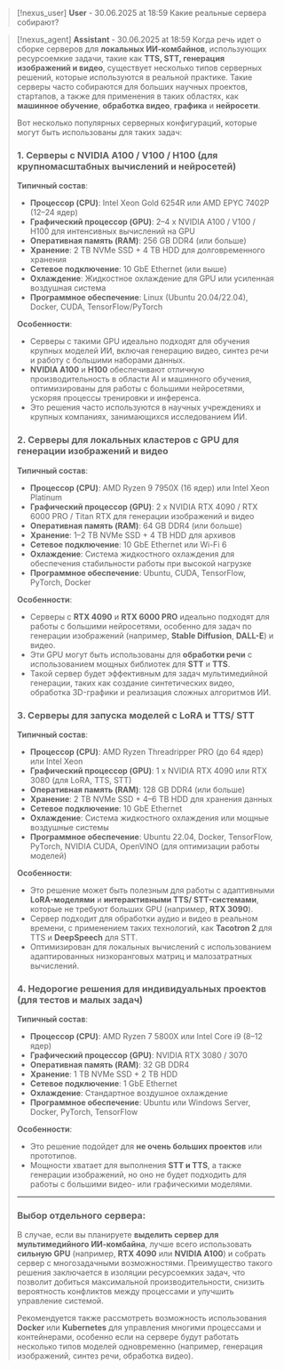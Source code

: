 >[!nexus_user] **User** - 30.06.2025 at 18:59
> Какие реальные сервера собирают?
<!-- UID: 32b46931-f706-4956-8f9e-77a21ae80cb6 -->




>[!nexus_agent] **Assistant** - 30.06.2025 at 18:59
> Когда речь идет о сборке серверов для **локальных ИИ-комбайнов**, использующих ресурсоемкие задачи, такие как **TTS, STT, генерация изображений и видео**, существует несколько типов серверных решений, которые используются в реальной практике. Такие серверы часто собираются для больших научных проектов, стартапов, а также для применения в таких областях, как **машинное обучение**, **обработка видео**, **графика** и **нейросети**.
> 
> Вот несколько популярных серверных конфигураций, которые могут быть использованы для таких задач:
> 
> ### 1. **Серверы с NVIDIA A100 / V100 / H100 (для крупномасштабных вычислений и нейросетей)**
> 
> **Типичный состав**:
> - **Процессор (CPU)**: Intel Xeon Gold 6254R или AMD EPYC 7402P (12–24 ядер)
> - **Графический процессор (GPU)**: 2–4 x NVIDIA A100 / V100 / H100 для интенсивных вычислений на GPU
> - **Оперативная память (RAM)**: 256 GB DDR4 (или больше)
> - **Хранение**: 2 TB NVMe SSD + 4 TB HDD для долговременного хранения
> - **Сетевое подключение**: 10 GbE Ethernet (или выше)
> - **Охлаждение**: Жидкостное охлаждение для GPU или усиленная воздушная система
> - **Программное обеспечение**: Linux (Ubuntu 20.04/22.04), Docker, CUDA, TensorFlow/PyTorch
> 
> **Особенности**:
> - Серверы с такими GPU идеально подходят для обучения крупных моделей ИИ, включая генерацию видео, синтез речи и работу с большими наборами данных.
> - **NVIDIA A100** и **H100** обеспечивают отличную производительность в области AI и машинного обучения, оптимизированы для работы с большими нейросетями, ускоряя процессы тренировки и инференса.
> - Это решения часто используются в научных учреждениях и крупных компаниях, занимающихся исследованием ИИ.
> 
> ### 2. **Серверы для локальных кластеров с GPU для генерации изображений и видео**
> 
> **Типичный состав**:
> - **Процессор (CPU)**: AMD Ryzen 9 7950X (16 ядер) или Intel Xeon Platinum
> - **Графический процессор (GPU)**: 2 x NVIDIA RTX 4090 / RTX 6000 PRO / Titan RTX для генерации изображений и видео
> - **Оперативная память (RAM)**: 64 GB DDR4 (или больше)
> - **Хранение**: 1–2 TB NVMe SSD + 4 TB HDD для архивов
> - **Сетевое подключение**: 10 GbE Ethernet или Wi-Fi 6
> - **Охлаждение**: Система жидкостного охлаждения для обеспечения стабильности работы при высокой нагрузке
> - **Программное обеспечение**: Ubuntu, CUDA, TensorFlow, PyTorch, Docker
> 
> **Особенности**:
> - Серверы с **RTX 4090** и **RTX 6000 PRO** идеально подходят для работы с большими нейросетями, особенно для задач по генерации изображений (например, **Stable Diffusion**, **DALL-E**) и видео.
> - Эти GPU могут быть использованы для **обработки речи** с использованием мощных библиотек для **STT** и **TTS**.
> - Такой сервер будет эффективным для задач мультимедийной генерации, таких как создание синтетических видео, обработка 3D-графики и реализация сложных алгоритмов ИИ.
> 
> ### 3. **Серверы для запуска моделей с LoRA и TTS/ STT**
> 
> **Типичный состав**:
> - **Процессор (CPU)**: AMD Ryzen Threadripper PRO (до 64 ядер) или Intel Xeon
> - **Графический процессор (GPU)**: 1 x NVIDIA RTX 4090 или RTX 3080 (для LoRA, TTS, STT)
> - **Оперативная память (RAM)**: 128 GB DDR4 (или больше)
> - **Хранение**: 2 TB NVMe SSD + 4–6 TB HDD для хранения данных
> - **Сетевое подключение**: 10 GbE Ethernet
> - **Охлаждение**: Система жидкостного охлаждения или мощные воздушные системы
> - **Программное обеспечение**: Ubuntu 22.04, Docker, TensorFlow, PyTorch, NVIDIA CUDA, OpenVINO (для оптимизации работы моделей)
> 
> **Особенности**:
> - Это решение может быть полезным для работы с адаптивными **LoRA-моделями** и **интерактивными TTS/ STT-системами**, которые не требуют больших GPU (например, **RTX 3090**).
> - Сервер подходит для обработки аудио и видео в реальном времени, с применением таких технологий, как **Tacotron 2** для TTS и **DeepSpeech** для STT.
> - Оптимизирован для локальных вычислений с использованием адаптированных низкоранговых матриц и малозатратных вычислений.
> 
> ### 4. **Недорогие решения для индивидуальных проектов (для тестов и малых задач)**
> 
> **Типичный состав**:
> - **Процессор (CPU)**: AMD Ryzen 7 5800X или Intel Core i9 (8–12 ядер)
> - **Графический процессор (GPU)**: NVIDIA RTX 3080 / 3070
> - **Оперативная память (RAM)**: 32 GB DDR4
> - **Хранение**: 1 TB NVMe SSD + 2 TB HDD
> - **Сетевое подключение**: 1 GbE Ethernet
> - **Охлаждение**: Стандартное воздушное охлаждение
> - **Программное обеспечение**: Ubuntu или Windows Server, Docker, PyTorch, TensorFlow
> 
> **Особенности**:
> - Это решение подойдет для **не очень больших проектов** или прототипов.
> - Мощности хватает для выполнения **STT и TTS**, а также генерации изображений, но оно не будет подходить для работы с большими видео- или графическими моделями.
> 
> ---
> 
> ### Выбор отдельного сервера:
> В случае, если вы планируете **выделить сервер для мультимедийного ИИ-комбайна**, лучше всего использовать **сильную GPU** (например, **RTX 4090** или **NVIDIA A100**) и собрать сервер с многозадачными возможностями. Преимущество такого решения заключается в изоляции ресурсоемких задач, что позволит добиться максимальной производительности, снизить вероятность конфликтов между процессами и улучшить управление системой.
> 
> Рекомендуется также рассмотреть возможность использования **Docker** или **Kubernetes** для управления многими процессами и контейнерами, особенно если на сервере будут работать несколько типов моделей одновременно (например, генерация изображений, синтез речи, обработка видео).
<!-- UID: 24200f12-8025-4f27-863b-526d03c5b03c -->